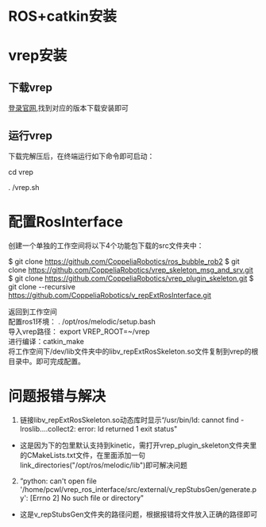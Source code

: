 # ROS+catkin安装

# vrep安装

## 下载vrep

[登录官网](http://www.v-rep.eu/downloads.html),找到对应的版本下载安装即可

## 运行vrep

下载完解压后，在终端运行如下命令即可启动： 

cd vrep  

. /vrep.sh

# 配置RosInterface

创建一个单独的工作空间将以下4个功能包下载的src文件夹中：

$ git clone https://github.com/CoppeliaRobotics/ros_bubble_rob2
$ git clone https://github.com/CoppeliaRobotics/vrep_skeleton_msg_and_srv.git
$ git clone https://github.com/CoppeliaRobotics/vrep_plugin_skeleton.git
$ git clone --recursive https://github.com/CoppeliaRobotics/v_repExtRosInterface.git

返回到工作空间  
配置ros1环境： . /opt/ros/melodic/setup.bash  
导入vrep路径： export VREP_ROOT=~/vrep  
进行编译：catkin_make  
将工作空间下/dev/lib文件夹中的libv_repExtRosSkeleton.so文件复制到vrep的根目录中。即可完成配置。


# 问题报错与解决

1. 链接libv_repExtRosSkeleton.so动态库时显示“/usr/bin/ld: cannot find -lroslib....collect2: error: ld returned 1 exit status"

* 这是因为下的包里默认支持到kinetic，需打开vrep_plugin_skeleton文件夹里的CMakeLists.txt文件，在里面添加一句link_directories("/opt/ros/melodic/lib")即可解决问题

2. ”python: can't open file '/home/pcwl/vrep_ros_interface/src/external/v_repStubsGen/generate.py': [Errno 2] No such file or directory"

* 这是v_repStubsGen文件夹的路径问题，根据报错将文件放入正确的路径即可